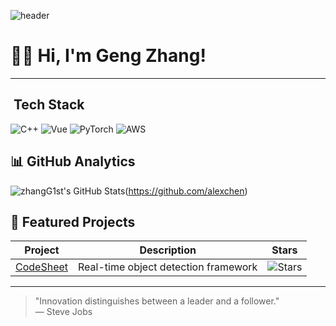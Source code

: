 <!-- 顶部横幅图（可选） -->
![header](https://avatars.githubusercontent.com/u/68996079?v=4)

 
#  👨‍💻 Hi, I'm Geng Zhang!
 
---
 
## ️ Tech Stack 
![C++](https://simpleicons.org/#00599C) 
![Vue](https://simpleicons.org/#4FC08D)
![PyTorch](https://img.shields.io/badge/-PyTorch-EE4C2C?logo=pytorch&logoColor=white) 
![AWS](https://img.shields.io/badge/-AWS-232F3E?logo=amazon-aws) 
 
## 📊 GitHub Analytics 
![zhangG1st's GitHub Stats](https://github-readme-stats.vercel.app/api?username=zhangG1st&show_icons=true&theme=radical)(https://github.com/alexchen) 
 
##  🌟 Featured Projects
| Project | Description | Stars |
|---------|-------------|-------|
| [CodeSheet]([链接](https://github.com/zhangG1st/CodeSheet)) | Real-time object detection framework | ![Stars](https://img.shields.io/github/stars/alexchen/deepvision)  |
 
---
 
> "Innovation distinguishes between a leader and a follower."  
> — Steve Jobs 
 
